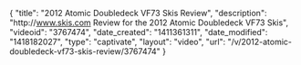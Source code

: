 {
    "title": "2012 Atomic Doubledeck VF73 Skis Review",
    "description": "http:\/\/www.skis.com Review for the 2012 Atomic Doubledeck VF73 Skis",
    "videoid": "3767474",
    "date_created": "1411361311",
    "date_modified": "1418182027",
    "type": "captivate",
    "layout": "video",
    "url": "\/v\/2012-atomic-doubledeck-vf73-skis-review\/3767474"
}